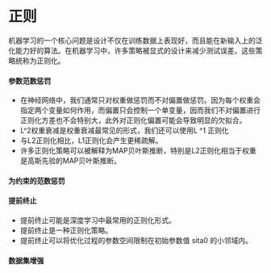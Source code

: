 # 正则

机器学习的一个核心问题是设计不仅在训练数据上表现好，而且能在新输入上的泛化能力好的算法。在机器学习中，许多策略被显式的设计来减少测试误差。这些策略统称为正则化。

#### 参数范数惩罚

- 在神经网络中，我们通常只对权重做惩罚而不对偏置做惩罚。因为每个权重会指定两个变量如何作用，而偏置只会控制一个单变量，因而我们不对偏置进行正则化方差也不会特别大，此外对正则化偏置可能会导致明显的欠拟合。
- L^2权重衰减是权重衰减最常见的形式，我们还可以使用L ^1 正则化
- 与L2正则化相比，L1正则化会产生更稀疏解。
- 许多正则化策略可以被解释为MAP贝叶斯推断，特别是L2正则化相当于权重是高斯先验的MAP贝叶斯推断。

#### 为约束的范数惩罚



#### 提前终止

- 提前终止可能是深度学习中最常用的正则化形式。
- 提前终止是一种正则化策略。
- 提前终止可以将优化过程的参数空间限制在初始参数值 sita0 的小邻域内。

#### 数据集增强

